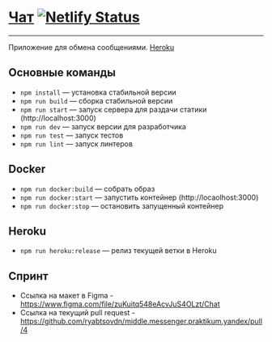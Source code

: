 # [Чат](https://rdn-chat.netlify.app/) [![Netlify Status](https://api.netlify.com/api/v1/badges/29386ef8-4432-40cf-b2ff-bf718480c607/deploy-status)](https://app.netlify.com/sites/rdn-chat/deploys)
---

Приложение для обмена сообщениями. [Heroku](https://rdn-chat.herokuapp.com/)

## Основные команды

- `npm install` — установка стабильной версии
- `npm run build` — сборка стабильной версии
- `npm run start` — запуск сервера для раздачи статики (http://localhost:3000)
- `npm run dev` — запуск версии для разработчика
- `npm run test` — запуск тестов
- `npm run lint` — запуск линтеров

## Docker

- `npm run docker:build` — собрать образ
- `npm run docker:start` — запустить контейнер (http://locaolhost:3000)
- `npm run docker:stop` — остановить запущенный контейнер

## Heroku

- `npm run heroku:release` — релиз текущей ветки в Heroku

## Спринт

- Ссылка на макет в Figma - https://www.figma.com/file/zuKuitq548eAcvJuS4OLzt/Chat
- Ссылка на текущий pull request - https://github.com/ryabtsovdn/middle.messenger.praktikum.yandex/pull/4

